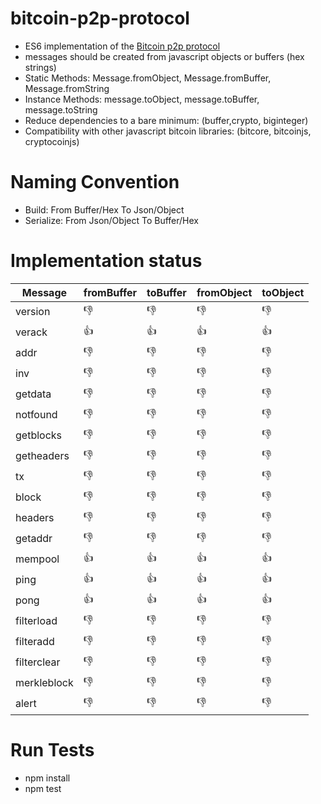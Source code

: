 # bitcoin-p2p-protocol

 - ES6 implementation of the [Bitcoin p2p protocol](https://en.bitcoin.it/wiki/Protocol_documentation)
 - messages should be created from javascript objects or buffers (hex strings) 
 - Static Methods: Message.fromObject, Message.fromBuffer, Message.fromString
 - Instance Methods: message.toObject, message.toBuffer, message.toString
 - Reduce dependencies to a bare minimum: (buffer,crypto, biginteger)
 - Compatibility with other javascript bitcoin libraries: (bitcore, bitcoinjs, cryptocoinjs)

# Naming Convention

 - Build: From Buffer/Hex To Json/Object
 - Serialize: From Json/Object To Buffer/Hex

# Implementation status

|Message|fromBuffer|toBuffer|fromObject|toObject|
|---|---|---|---|---|
|version|:-1:|:-1:|:-1:|:-1:|
|verack|:+1:|:+1:|:+1:|:+1:|
|addr|:-1:|:-1:|:-1:|:-1:|
|inv|:-1:|:-1:|:-1:|:-1:|
|getdata|:-1:|:-1:|:-1:|:-1:|
|notfound|:-1:|:-1:|:-1:|:-1:|
|getblocks|:-1:|:-1:|:-1:|:-1:|
|getheaders|:-1:|:-1:|:-1:|:-1:|
|tx|:-1:|:-1:|:-1:|:-1:|
|block|:-1:|:-1:|:-1:|:-1:|
|headers|:-1:|:-1:|:-1:|:-1:|
|getaddr|:-1:|:-1:|:-1:|:-1:|
|mempool|:+1:|:+1:|:+1:|:+1:|
|ping|:+1:|:+1:|:+1:|:+1:|
|pong|:+1:|:+1:|:+1:|:+1:|
|filterload|:-1:|:-1:|:-1:|:-1:|
|filteradd|:-1:|:-1:|:-1:|:-1:|
|filterclear|:-1:|:-1:|:-1:|:-1:|
|merkleblock|:-1:|:-1:|:-1:|:-1:|
|alert|:-1:|:-1:|:-1:|:-1:|

# Run Tests

 - npm install
 - npm test